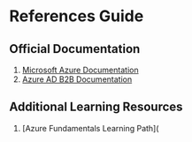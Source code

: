 # References Guide

## Official Documentation
1. [Microsoft Azure Documentation](https://docs.microsoft.com/en-us/azure/)
2. [Azure AD B2B Documentation](https://docs.microsoft.com/en-us/azure/active-directory/external-identities/)

## Additional Learning Resources
1. [Azure Fundamentals Learning Path](
